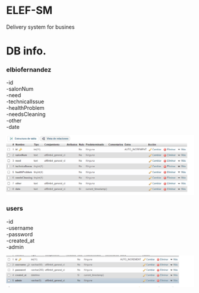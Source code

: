 # ELEF-SM
Delivery system for busines


# DB info.<br/>
### elbiofernandez<br/>
-id<br/>
-salonNum<br/>
-need<br/>
-technicalIssue<br/>
-healthProblem<br/>
-needsCleaning<br/>
-other<br/>
-date<br/>

![elbiofernandez](https://github.com/Matyrela/ELEF-SM/blob/main/Images/unknown2.png)


### users<br/>
-id<br/>
-username<br/>
-password<br/>
-created_at<br/>
-admin<br/>

![users](https://github.com/Matyrela/ELEF-SM/blob/main/Images/unknown.png)

